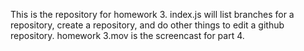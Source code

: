 This is the repository for homework 3. index.js will list branches for a repository, create a repository, and do other things to edit a github repository. 
homework 3.mov is the screencast for part 4.
